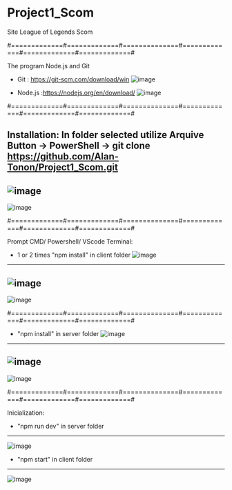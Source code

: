 # Project1_Scom
Site League of Legends Scom

#=============#=============#==============#=============#=============#=============#

The program Node.js and Git
- Git : https://git-scm.com/download/win
![image](https://user-images.githubusercontent.com/84092545/199061641-6ab8c69c-8f2b-4054-90b9-897961a15d0e.png)

- Node.js :https://nodejs.org/en/download/
![image](https://user-images.githubusercontent.com/84092545/199061872-8cbecfa0-fc24-4f93-a0fb-a5f0c28c31b6.png)

#=============#=============#==============#=============#=============#=============#

Installation:
In folder selected utilize Arquive Button -> PowerShell -> git clone https://github.com/Alan-Tonon/Project1_Scom.git
--------------------------------------------------------------------------------------------------------------------
![image](https://user-images.githubusercontent.com/84092545/199060698-41708d2b-a5fe-43d7-85b7-a5de3df3c93a.png)
--------------------------------------------------------------------------------------------------------------------
![image](https://user-images.githubusercontent.com/84092545/199061207-b37cb512-6947-4814-96fb-8774eef90c5b.png)

#=============#=============#==============#=============#=============#=============#

Prompt CMD/ Powershell/ VScode Terminal:
- 1 or 2 times "npm install" in client folder
![image](https://user-images.githubusercontent.com/84092545/199062794-88cde101-a73c-4bb4-b4f9-9a4bf9a61cbc.png)
--------------------------------------------------------------------------------------------------------------------
![image](https://user-images.githubusercontent.com/84092545/199062146-e8fd1c11-c173-42ff-bf17-e5b35d1ac78e.png)
--------------------------------------------------------------------------------------------------------------------
![image](https://user-images.githubusercontent.com/84092545/199062677-47ca7abb-1187-44bf-8d0c-4283f3c414dc.png)

#=============#=============#==============#=============#=============#=============#

- "npm install" in server folder
![image](https://user-images.githubusercontent.com/84092545/199062816-ff1ba64e-badd-4895-b8bf-c66062d709b3.png)
---------------------------------------------------------------------------------------
![image](https://user-images.githubusercontent.com/84092545/199062968-d83bd570-784b-4ce5-8633-b64e82ceeb29.png)
---------------------------------------------------------------------------------------
![image](https://user-images.githubusercontent.com/84092545/199063068-a7a3a454-208c-48d8-92ac-42e6a88e1a74.png)

#=============#=============#==============#=============#=============#=============#

Inicialization:
- "npm run dev" in server folder
---------------------------------------------------------------------------------------
![image](https://user-images.githubusercontent.com/84092545/199063196-f42ad97c-a270-482d-9570-bbd8f45a85d4.png)

- "npm start" in client folder
----------------------------------------------------------------------------------------
![image](https://user-images.githubusercontent.com/84092545/199063497-03731be6-5a93-4d79-bed6-94ac95e7ba86.png)

